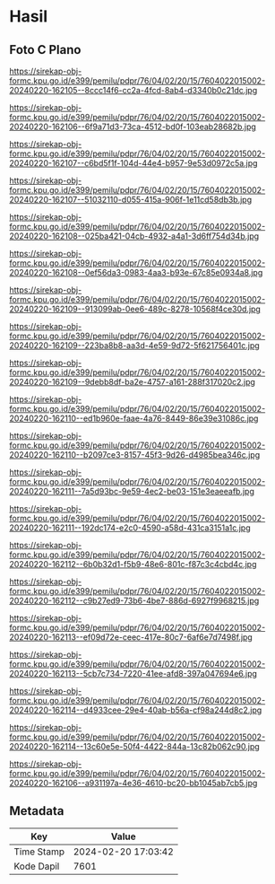 # Hasil

## Foto C Plano

https://sirekap-obj-formc.kpu.go.id/e399/pemilu/pdpr/76/04/02/20/15/7604022015002-20240220-162105--8ccc14f6-cc2a-4fcd-8ab4-d3340b0c21dc.jpg

https://sirekap-obj-formc.kpu.go.id/e399/pemilu/pdpr/76/04/02/20/15/7604022015002-20240220-162106--6f9a71d3-73ca-4512-bd0f-103eab28682b.jpg

https://sirekap-obj-formc.kpu.go.id/e399/pemilu/pdpr/76/04/02/20/15/7604022015002-20240220-162107--c6bd5f1f-104d-44e4-b957-9e53d0972c5a.jpg

https://sirekap-obj-formc.kpu.go.id/e399/pemilu/pdpr/76/04/02/20/15/7604022015002-20240220-162107--51032110-d055-415a-906f-1e11cd58db3b.jpg

https://sirekap-obj-formc.kpu.go.id/e399/pemilu/pdpr/76/04/02/20/15/7604022015002-20240220-162108--025ba421-04cb-4932-a4a1-3d6ff754d34b.jpg

https://sirekap-obj-formc.kpu.go.id/e399/pemilu/pdpr/76/04/02/20/15/7604022015002-20240220-162108--0ef56da3-0983-4aa3-b93e-67c85e0934a8.jpg

https://sirekap-obj-formc.kpu.go.id/e399/pemilu/pdpr/76/04/02/20/15/7604022015002-20240220-162109--913099ab-0ee6-489c-8278-10568f4ce30d.jpg

https://sirekap-obj-formc.kpu.go.id/e399/pemilu/pdpr/76/04/02/20/15/7604022015002-20240220-162109--223ba8b8-aa3d-4e59-9d72-5f621756401c.jpg

https://sirekap-obj-formc.kpu.go.id/e399/pemilu/pdpr/76/04/02/20/15/7604022015002-20240220-162109--9debb8df-ba2e-4757-a161-288f317020c2.jpg

https://sirekap-obj-formc.kpu.go.id/e399/pemilu/pdpr/76/04/02/20/15/7604022015002-20240220-162110--ed1b960e-faae-4a76-8449-86e39e31086c.jpg

https://sirekap-obj-formc.kpu.go.id/e399/pemilu/pdpr/76/04/02/20/15/7604022015002-20240220-162110--b2097ce3-8157-45f3-9d26-d4985bea346c.jpg

https://sirekap-obj-formc.kpu.go.id/e399/pemilu/pdpr/76/04/02/20/15/7604022015002-20240220-162111--7a5d93bc-9e59-4ec2-be03-151e3eaeeafb.jpg

https://sirekap-obj-formc.kpu.go.id/e399/pemilu/pdpr/76/04/02/20/15/7604022015002-20240220-162111--192dc174-e2c0-4590-a58d-431ca3151a1c.jpg

https://sirekap-obj-formc.kpu.go.id/e399/pemilu/pdpr/76/04/02/20/15/7604022015002-20240220-162112--6b0b32d1-f5b9-48e6-801c-f87c3c4cbd4c.jpg

https://sirekap-obj-formc.kpu.go.id/e399/pemilu/pdpr/76/04/02/20/15/7604022015002-20240220-162112--c9b27ed9-73b6-4be7-886d-6927f9968215.jpg

https://sirekap-obj-formc.kpu.go.id/e399/pemilu/pdpr/76/04/02/20/15/7604022015002-20240220-162113--ef09d72e-ceec-417e-80c7-6af6e7d7498f.jpg

https://sirekap-obj-formc.kpu.go.id/e399/pemilu/pdpr/76/04/02/20/15/7604022015002-20240220-162113--5cb7c734-7220-41ee-afd8-397a047694e6.jpg

https://sirekap-obj-formc.kpu.go.id/e399/pemilu/pdpr/76/04/02/20/15/7604022015002-20240220-162114--d4933cee-29e4-40ab-b56a-cf98a244d8c2.jpg

https://sirekap-obj-formc.kpu.go.id/e399/pemilu/pdpr/76/04/02/20/15/7604022015002-20240220-162114--13c60e5e-50f4-4422-844a-13c82b062c90.jpg

https://sirekap-obj-formc.kpu.go.id/e399/pemilu/pdpr/76/04/02/20/15/7604022015002-20240220-162106--a931197a-4e36-4610-bc20-bb1045ab7cb5.jpg


## Metadata

| Key        | Value               |
| ---------- | ------------------- |
| Time Stamp | 2024-02-20 17:03:42 |
| Kode Dapil | 7601                |



